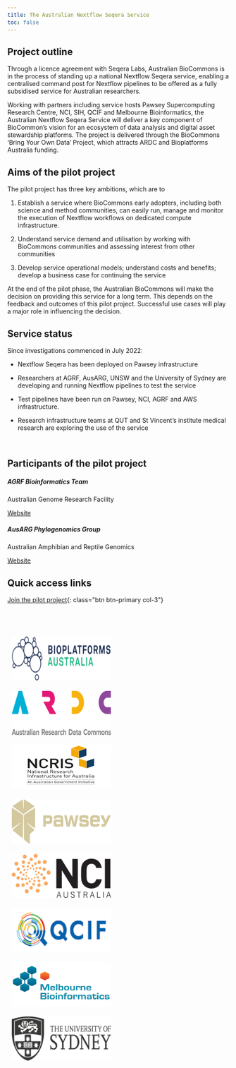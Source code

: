 ```yaml
---
title: The Australian Nextflow Seqera Service
toc: false
---
```



## Project outline

Through a licence agreement with Seqera Labs, Australian BioCommons is in the process of standing up a national Nextflow Seqera service, enabling a centralised command post for Nextflow pipelines to be offered as a fully subsidised service for Australian researchers.

Working with partners including service hosts Pawsey Supercomputing Research Centre, NCI, SIH, QCIF and Melbourne Bioinformatics, the Australian Nextflow Seqera Service will deliver a key component of BioCommon’s vision for an ecosystem of data analysis and digital asset stewardship platforms. The project is delivered through the BioCommons ‘Bring Your Own Data’ Project, which attracts ARDC and Bioplatforms Australia funding.

## Aims of the pilot project

The pilot project has three key ambitions, which are to

1. Establish a service where BioCommons early adopters, including both science and method communities, can easily run, manage and monitor the execution of Nextflow workflows on dedicated compute infrastructure.

2. Understand service demand and utilisation by working with BioCommons communities and assessing interest from other communities

3. Develop service operational models; understand costs and benefits; develop a business case for continuing the service

At the end of the pilot phase, the Australian BioCommons will make the decision on providing this service for a long term. This depends on the feedback and outcomes of this pilot project. Successful use cases will play a major role in influencing the decision.

## Service status

Since investigations commenced in July 2022:

- Nextflow Seqera has been deployed on Pawsey infrastructure

- Researchers at AGRF, AusARG, UNSW and the University of Sydney are developing and running Nextflow pipelines to test the service

- Test pipelines have been run on Pawsey, NCI, AGRF and AWS infrastructure.

- Research infrastructure teams at QUT and St Vincent’s institute medical research are exploring the use of the service

 <br />

## Participants of the pilot project

<div class="row">
  <div class="col-sm-6">
    <div class="card">
      <div class="card-body">
        <h5 class="card-title">AGRF Bioinformatics Team</h5>
        <p class="card-text">Australian Genome Research Facility</p>
        <a href="https://www.agrf.org.au/" class="btn btn-primary">Website</a>
      </div>
    </div>
  </div>
  <div class="col-sm-6">
    <div class="card">
      <div class="card-body">
        <h5 class="card-title">AusARG Phylogenomics Group</h5>
        <p class="card-text">Australian Amphibian and Reptile Genomics</p>
        <a href="https://ausargenomics.com/" class="btn btn-primary">Website</a>
      </div>
    </div>
  </div>
</div>


## Quick access links

[Join the pilot project](/nextflow-seqera/main/join_us){: class="btn btn-primary col-3"}

<br />  

<br />  

<br />  


<div class="text-center">
    <div class="row">
        <div class="col"><img src="assets/img/bioplatforms-australia-logo.png" class="rounded col-4" alt="bioplatforms australia" style="width:225px; height:100px; padding: 10px 10px 10px 10px;"></div>
        <div class="col"><img src="assets/img/ARDC+logo+RGB.png" class="rounded col-4" alt="Australian Research Data Commons" style="width:225px; height:100px; padding: 10px 10px 10px 10px;"></div>
        <div class="col"><img src="assets/img/ncris-logo1.png" class="rounded col-4" alt="NCRIS" style="width:225px; height:100px; padding: 10px 10px 10px 10px;"></div>
        <div class="col"><img src="assets/img/pawsey-logo-beige.png" class="rounded col-4" alt="Pawsey Supercomputing Centre" style="width:225px; height:100px; padding: 10px 10px 10px 10px;"></div>
    </div>
    <div class="row">
        <div class="col"><img src="assets/img/NCI+Australia+logo+black+PNG+transparent.png" class="rounded col-4" alt="National Computational Infrastructure (NCI)" style="width:225px; height:100px; padding: 10px 10px 10px 10px;"></div>
        <div class="col"><img src="assets/img/QCIF_Logo.png" class="rounded col-4" alt="Queensland Cyber Infrastructure Foundation" style="width:225px; height:100px; padding: 10px 10px 10px 10px;"></div>
        <div class="col"><img src="assets/img/7465070.png" class="rounded col-4" alt="Melbourne Bioinformatics" style="width:225px; height:100px; padding: 10px 10px 10px 10px;"></div>
        <div class="col"><img src="assets/img/Uni-logo-transparent.png" class="rounded col-4" alt="The University of Sydney" style="width:225px; height:100px; padding: 10px 10px 10px 10px;"></div>
    </div>
</div>